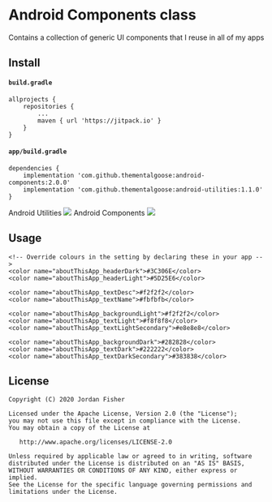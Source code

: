 # Android Components class

Contains a collection of generic UI components that I reuse in all of my apps

## Install

#### `build.gradle`

```
allprojects {
	repositories {
		...
		maven { url 'https://jitpack.io' }
	}
}
```

#### `app/build.gradle`

```
dependencies {
    implementation 'com.github.thementalgoose:android-components:2.0.0'
    implementation 'com.github.thementalgoose:android-utilities:1.1.0'
}
```

Android Utilities [![](https://jitpack.io/v/thementalgoose/android-utilities.svg)](https://jitpack.io/#thementalgoose/android-utilities)
Android Components [![](https://jitpack.io/v/thementalgoose/android-components.svg)](https://jitpack.io/#thementalgoose/android-components)


## Usage

```
<!-- Override colours in the setting by declaring these in your app -->
<color name="aboutThisApp_headerDark">#3C306E</color>
<color name="aboutThisApp_headerLight">#5D25E6</color>

<color name="aboutThisApp_textDesc">#f2f2f2</color>
<color name="aboutThisApp_textName">#fbfbfb</color>

<color name="aboutThisApp_backgroundLight">#f2f2f2</color>
<color name="aboutThisApp_textLight">#f8f8f8</color>
<color name="aboutThisApp_textLightSecondary">#e8e8e8</color>

<color name="aboutThisApp_backgroundDark">#282828</color>
<color name="aboutThisApp_textDark">#222222</color>
<color name="aboutThisApp_textDarkSecondary">#383838</color>
```

## License

```
Copyright (C) 2020 Jordan Fisher

Licensed under the Apache License, Version 2.0 (the "License");
you may not use this file except in compliance with the License.
You may obtain a copy of the License at

   http://www.apache.org/licenses/LICENSE-2.0

Unless required by applicable law or agreed to in writing, software
distributed under the License is distributed on an "AS IS" BASIS,
WITHOUT WARRANTIES OR CONDITIONS OF ANY KIND, either express or implied.
See the License for the specific language governing permissions and
limitations under the License.
```